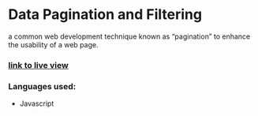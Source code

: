 # Data Pagination and Filtering
a common web development technique known as “pagination” to enhance the usability of a web page.

### [link to live view](https://indaqoo.github.io/fullstack-unit-2/)

### Languages used: 
- Javascript
